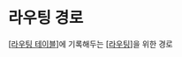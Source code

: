 # 라우팅 경로

[[라우팅 테이블]]에 기록해두는 [[라우팅]]을 위한 경로

[//begin]: # "Autogenerated link references for markdown compatibility"
[라우팅 테이블]: <라우팅 테이블> "라우팅 테이블"
[라우팅]: 라우팅 "라우팅"
[//end]: # "Autogenerated link references"